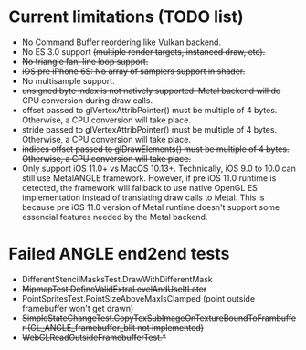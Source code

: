 # Current limitations (TODO list)
- No Command Buffer reordering like Vulkan backend.
- No ES 3.0 support ~~(multiple render targets, instanced draw, etc).~~
- ~~No triangle fan, line loop support.~~
- ~~iOS pre iPhone 6S: No array of samplers support in shader.~~
- No multisample support.
- ~~unsigned byte index is not natively supported. Metal backend will do CPU conversion during draw calls.~~
- offset passed to glVertexAttribPointer() must be multiple of 4 bytes.
Otherwise, a CPU conversion will take place.
- stride passed to glVertexAttribPointer() must be multiple of 4 bytes.
Otherwise, a CPU conversion will take place.
- ~~indices offset passed to glDrawElements() must be multiple of 4 bytes.
Otherwise, a CPU conversion will take place.~~
- Only support iOS 11.0+ vs MacOS 10.13+. Technically, iOS 9.0 to 10.0 can still use MetalANGLE framework. However, if pre iOS 11.0 runtime is detected, the framework will fallback to use native OpenGL ES implementation instead of translating draw calls to Metal.
This is because pre iOS 11.0 version of Metal runtime doesn't support some essencial features needed by the Metal backend.

# Failed ANGLE end2end tests
- DifferentStencilMasksTest.DrawWithDifferentMask
- ~~MipmapTest.DefineValidExtraLevelAndUseItLater~~
- PointSpritesTest.PointSizeAboveMaxIsClamped (point outside framebuffer won't get drawn)
- ~~SimpleStateChangeTest.CopyTexSubImageOnTextureBoundToFrambuffer (GL_ANGLE_framebuffer_blit not implemented)~~
- ~~WebGLReadOutsideFramebufferTest.*~~

